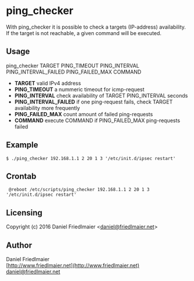 # ping_checker

With ping_checker it is possible to check a targets (IP-address) availability. If the target is not reachable, a given command will be executed.

Usage
-----
ping_checker TARGET PING_TIMEOUT PING_INTERVAL PING_INTERVAL_FAILED PING_FAILED_MAX COMMAND

- **TARGET**
  valid IPv4 address
- **PING_TIMEOUT**
  a nummeric timeout for icmp-request
- **PING_INTERVAL**
  check availability of TARGET PING_INTERVAL seconds
- **PING_INTERVAL_FAILED**
  if one ping-request fails, check TARGET availability more frequently
- **PING_FAILED_MAX**
  count amount of failed ping-requests
- **COMMAND**
  execute COMMAND if PING_FAILED_MAX ping-requests failed

Example
--------
`$ ./ping_checker 192.168.1.1 2 20 1 3 '/etc/init.d/ipsec restart'`

Crontab
-------
` @reboot /etc/scripts/ping_checker 192.168.1.1 2 20 1 3 '/etc/init.d/ipsec restart'`



Licensing
---------
Copyright (c) 2016 Daniel Friedlmaier &lt;daniel@friedlmaier.net&gt;

Author
------
Daniel Friedlmaier<br/>
[http://www.friedlmaier.net](http://www.friedlmaier.net)<br/>
[daniel@friedlmaier.net](mailto:daniel@friedlmaier.net)<br/>
